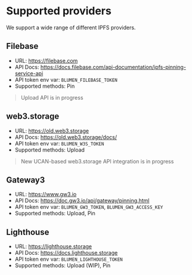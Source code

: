 # Supported providers

We support a wide range of different IPFS providers.

## Filebase

- URL: https://filebase.com
- API Docs: https://docs.filebase.com/api-documentation/ipfs-pinning-service-api
- API token env var: `BLUMEN_FILEBASE_TOKEN`
- Supported methods: Pin

> Upload API is in progress

## web3.storage

- URL: https://old.web3.storage
- API Docs: https://old.web3.storage/docs/
- API token env var: `BLUMEN_W3S_TOKEN`
- Supported methods: Upload

> New UCAN-based web3.storage API integration is in progress

## Gateway3

- URL: https://www.gw3.io
- API Docs: https://doc.gw3.io/api/gateway/pinning.html
- API token env var: `BLUMEN_GW3_TOKEN`, `BLUMEN_GW3_ACCESS_KEY`
- Supported methods: Upload, Pin

## Lighthouse

- URL: https://lighthouse.storage
- API Docs: https://docs.lighthouse.storage
- API token env var: `BLUMEN_LIGHTHOUSE_TOKEN`
- Supported methods: Upload (WIP), Pin
